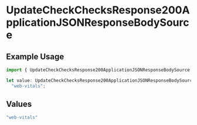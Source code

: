 # UpdateCheckChecksResponse200ApplicationJSONResponseBodySource

## Example Usage

```typescript
import { UpdateCheckChecksResponse200ApplicationJSONResponseBodySource } from "@vercel/sdk/models/operations/updatecheck.js";

let value: UpdateCheckChecksResponse200ApplicationJSONResponseBodySource =
  "web-vitals";
```

## Values

```typescript
"web-vitals"
```
